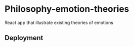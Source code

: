 # Philosophy-emotion-theories

React app that illustrate existing theories of emotions

## Deployment
